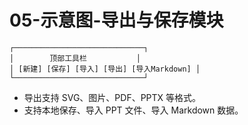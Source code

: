 # 05-示意图-导出与保存模块

```
┌─────────────────────────────┐
│        顶部工具栏           │
│ [新建] [保存] [导入] [导出] [导入Markdown] │
└─────────────────────────────┘
```

- 导出支持 SVG、图片、PDF、PPTX 等格式。
- 支持本地保存、导入 PPT 文件、导入 Markdown 数据。
